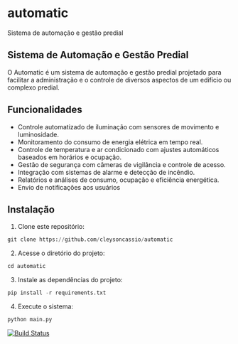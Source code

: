 # automatic
 Sistema de automação e gestão predial


## Sistema de Automação e Gestão Predial

O Automatic  é um sistema de automação e gestão predial projetado para facilitar a administração e o controle de diversos aspectos de um edifício ou complexo predial.

## Funcionalidades

- Controle automatizado de iluminação com sensores de movimento e luminosidade.
- Monitoramento do consumo de energia elétrica em tempo real.
- Controle de temperatura e ar condicionado com ajustes automáticos baseados em horários e ocupação.
- Gestão de segurança com câmeras de vigilância e controle de acesso.
- Integração com sistemas de alarme e detecção de incêndio.
- Relatórios e
 análises de consumo, ocupação e eficiência energética.
- Envio de notificações aos usuários

## Instalação

1. Clone este repositório:

```python
git clone https://github.com/cleysoncassio/automatic
```

2. Acesse o diretório do projeto:

```python
cd automatic
```

3. Instale as dependências do projeto:

```python
pip install -r requirements.txt
```

4. Execute o sistema:

```python
python main.py
```





[![Build Status](https://app.travis-ci.com/cleysoncassio/automatic.svg?branch=main)](https://app.travis-ci.com/cleysoncassio/automatic)
